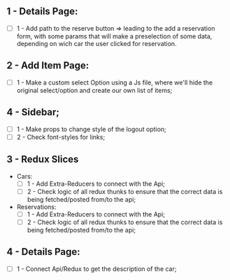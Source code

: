 ## 1 - Details Page:
  - [ ] 1 - Add path to the reserve button => leading to the add a reservation form, with some params that will make a preselection of some data, depending on wich car the user clicked for reservation.

## 2 - Add Item Page:

  - [ ] 1 - Make a custom select Option using a Js file, 
  where we'll hide the original select/option and create our own list of items;

## 4 - Sidebar;

  - [ ] 1 - Make props to change style of the logout option;
  - [ ] 2 - Check font-styles for links;

## 3 - Redux Slices

- Cars:
  - [ ] 1 - Add Extra-Reducers to connect with the Api;
  - [ ] 2 - Check logic of all redux thunks to ensure that the correct data is being fetched/posted from/to the api;
- Reservations:
  - [ ] 1 - Add Extra-Reducers to connect with the Api;
  - [ ] 2 - Check logic of all redux thunks to ensure that the correct data is being fetched/posted from/to the api;

## 4 - Details Page:
  - [ ] 1 - Connect Api/Redux to get the description of the car;
